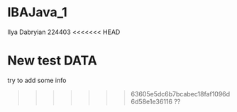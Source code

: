 # IBAJava_1
Ilya Dabryian
224403
<<<<<<< HEAD

New test DATA
=======
try to add some info
>>>>>>> 63605e5dc6b7bcabec18faf1096d6d58e1e36116
??